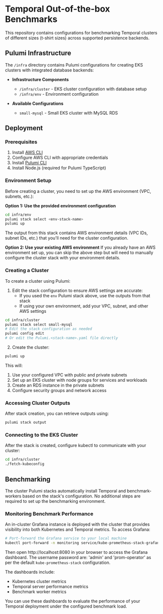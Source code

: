 # Temporal Out-of-the-box Benchmarks

This repository contains configurations for benchmarking Temporal clusters of different sizes (t-shirt sizes) across supported persistence backends.

## Pulumi Infrastructure

The `/infra` directory contains Pulumi configurations for creating EKS clusters with integrated database backends:

- **Infrastructure Components**
  - `/infra/cluster` - EKS cluster configuration with database setup
  - `/infra/env` - Environment configuration

- **Available Configurations**
  - `small-mysql` - Small EKS cluster with MySQL RDS

## Deployment

### Prerequisites

1. Install [AWS CLI](https://aws.amazon.com/cli/)
2. Configure AWS CLI with appropriate credentials
3. Install [Pulumi CLI](https://www.pulumi.com/docs/get-started/install/)
4. Install Node.js (required for Pulumi TypeScript)

### Environment Setup

Before creating a cluster, you need to set up the AWS environment (VPC, subnets, etc.):

**Option 1: Use the provided environment configuration**
```bash
cd infra/env
pulumi stack select <env-stack-name>
pulumi up
```

The output from this stack contains AWS environment details (VPC IDs, subnet IDs, etc.) that you'll need for the cluster configuration.

**Option 2: Use your existing AWS environment**
If you already have an AWS environment set up, you can skip the above step but will need to manually configure the cluster stack with your environment details.

### Creating a Cluster

To create a cluster using Pulumi:

1. Edit the stack configuration to ensure AWS settings are accurate:
   - If you used the `env` Pulumi stack above, use the outputs from that stack
   - If using your own environment, add your VPC, subnet, and other AWS settings

```bash
cd infra/cluster
pulumi stack select small-mysql
# Edit the stack configuration as needed
pulumi config edit
# Or edit the Pulumi.<stack-name>.yaml file directly
```

2. Create the cluster:
```bash
pulumi up
```

This will:
1. Use your configured VPC with public and private subnets
2. Set up an EKS cluster with node groups for services and workloads
3. Create an RDS instance in the private subnets
4. Configure security groups and network access

### Accessing Cluster Outputs

After stack creation, you can retrieve outputs using:

```bash
pulumi stack output
```

### Connecting to the EKS Cluster

After the stack is created, configure kubectl to communicate with your cluster:

```bash
cd infra/cluster
./fetch-kubeconfig
```

## Benchmarking

The cluster Pulumi stacks automatically install Temporal and benchmark-workers based on the stack's configuration. No additional steps are required to set up the benchmarking environment.

### Monitoring Benchmark Performance

An in-cluster Grafana instance is deployed with the cluster that provides visibility into both Kubernetes and Temporal metrics. To access Grafana:

```bash
# Port-forward the Grafana service to your local machine
kubectl port-forward -n monitoring service/kube-prometheus-stack-grafana 8080:80
```

Then open http://localhost:8080 in your browser to access the Grafana dashboard. The username password are: 'admin' and 'prom-operator' as per the default `kube-prometheus-stack` configuration.

The dashboards include:
- Kubernetes cluster metrics
- Temporal server performance metrics
- Benchmark worker metrics

You can use these dashboards to evaluate the performance of your Temporal deployment under the configured benchmark load. 